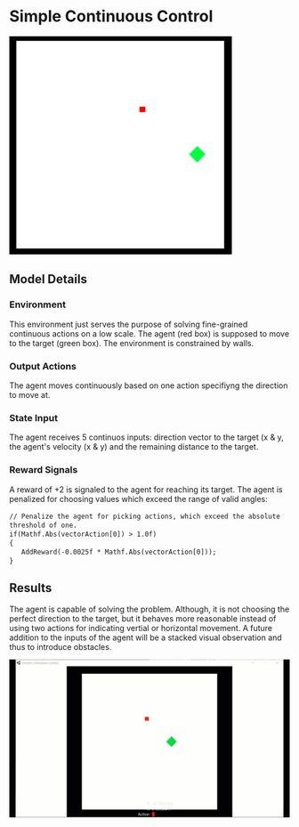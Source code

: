 
# Simple Continuous Control

![Environment](images/SimpleContinuousControl/environment.png)

## Model Details

### Environment

This environment just serves the purpose of solving fine-grained continuous actions on a low scale. The agent (red box) is supposed to move to the target (green box). The environment is constrained by walls.

### Output Actions

The agent moves continuously based on one action specifiyng the direction to move at.

### State Input

The agent receives 5 continuos inputs: direction vector to the target (x & y, the agent's velocity (x & y) and the remaining distance to the target. 

### Reward Signals

A reward of +2 is signaled to the agent for reaching its target. The agent is penalized for choosing values which exceed the range of valid angles:

```
// Penalize the agent for picking actions, which exceed the absolute threshold of one.
if(Mathf.Abs(vectorAction[0]) > 1.0f)
{
   AddReward(-0.0025f * Mathf.Abs(vectorAction[0]));
}
```

## Results

The agent is capable of solving the problem. Although, it is not choosing the perfect direction to the target, but it behaves more reasonable instead of using two actions for indicating vertial or horizontal movement. A future addition to the inputs of the agent will be a stacked visual observation and thus to introduce obstacles.

![Environment](images/SimpleContinuousControl/result.gif)
